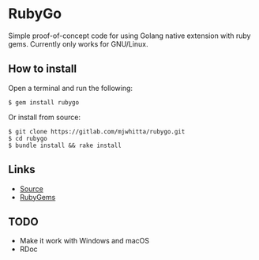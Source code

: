 # RubyGo

Simple proof-of-concept code for using Golang native extension with
ruby gems. Currently only works for GNU/Linux.

## How to install

Open a terminal and run the following:

```
$ gem install rubygo
```

Or install from source:

```
$ git clone https://gitlab.com/mjwhitta/rubygo.git
$ cd rubygo
$ bundle install && rake install
```

## Links

- [Source](https://gitlab.com/mjwhitta/rubygo)
- [RubyGems](https://rubygems.org/gems/rubygo)

## TODO

- Make it work with Windows and macOS
- RDoc
